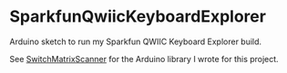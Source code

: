 # SparkfunQwiicKeyboardExplorer

Arduino sketch to run my Sparkfun QWIIC Keyboard Explorer build.

See [SwitchMatrixScanner](https://github.com/thirtytwobits/SwitchMatrixScanner) for the
Arduino library I wrote for this project.

